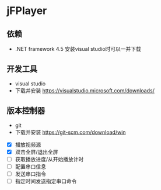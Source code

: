 # jFPlayer
## 依赖
- .NET framework 4.5 安装visual studio时可以一并下载
## 开发工具 
- visual studio 
- 下载并安装 https://visualstudio.microsoft.com/downloads/
## 版本控制器
- git 
- 下载并安装 https://git-scm.com/download/win
- [x] 播放视频源
- [x] 双击全屏/退出全屏
- [ ] 获取播放进度/从开始播放计时
- [ ] 配置串口信息
- [ ] 发送串口指令
- [ ] 指定时间发送指定串口命令
